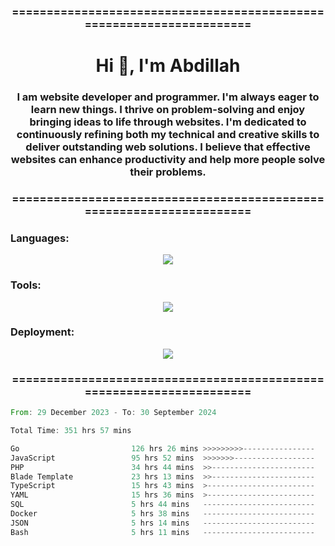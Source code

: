 <h3 align="center">=====================================================================</h3>
<h1 align="center">Hi 👋, I'm Abdillah</h1>
<h3 align="center">I am website developer and programmer. I'm always eager to learn new things. I thrive on problem-solving and enjoy bringing ideas to life through websites. I'm dedicated to continuously refining both my technical and creative skills to deliver outstanding web solutions. I believe that effective websites can enhance productivity and help more people solve their problems.</h3>
<h3 align="center">=====================================================================</h3>

<h3 align="left">Languages:</h3>
<p align="center">
  <a href="https://skillicons.dev">
    <img src="https://skillicons.dev/icons?i=go,nodejs,php,css,html,kotlin" />
  </a>
</p>

<h3 align="left">Tools:</h3>
<p align="center">
  <a href="https://skillicons.dev">
    <img src="https://skillicons.dev/icons?i=express,nextjs,postman,powershell,bash,nginx,arduino,laravel,androidstudio,react,prisma" />
  </a>
</p>

<h3 align="left">Deployment:</h3>
<p align="center">
  <a href="https://skillicons.dev">
    <img src="https://skillicons.dev/icons?i=git,github,docker,aws,jenkins,prometheus,grafana,mongodb,postgres,mysql" />
  </a>
</p>

<h3 align="center">=====================================================================</h3>

<!--START_SECTION:waka-->

```rust
From: 29 December 2023 - To: 30 September 2024

Total Time: 351 hrs 57 mins

Go                         126 hrs 26 mins >>>>>>>>>----------------   35.75 %
JavaScript                 95 hrs 52 mins  >>>>>>>------------------   27.11 %
PHP                        34 hrs 44 mins  >>-----------------------   09.82 %
Blade Template             23 hrs 13 mins  >>-----------------------   06.57 %
TypeScript                 15 hrs 43 mins  >------------------------   04.44 %
YAML                       15 hrs 36 mins  >------------------------   04.42 %
SQL                        5 hrs 44 mins   -------------------------   01.62 %
Docker                     5 hrs 38 mins   -------------------------   01.60 %
JSON                       5 hrs 14 mins   -------------------------   01.48 %
Bash                       5 hrs 11 mins   -------------------------   01.47 %
```

<!--END_SECTION:waka-->
<!---
Abedmuh/Abedmuh is a ✨ special ✨ repository because its `README.md` (this file) appears on your GitHub profile.
You can click the Preview link to take a look at your changes.
--->
